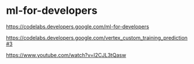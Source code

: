 # ml-for-developers

https://codelabs.developers.google.com/ml-for-developers

https://codelabs.developers.google.com/vertex_custom_training_prediction#3

https://www.youtube.com/watch?v=I2CJL3tQasw
